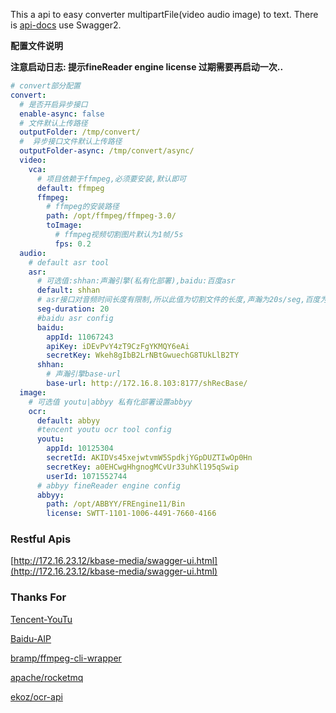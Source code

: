 This a api to easy converter multipartFile(video audio image) to text.
There is [api-docs](http://172.16.23.12/kbase-media/swagger-ui.html#) use Swagger2.

**配置文件说明**

**注意启动日志: 提示fineReader engine license 过期需要再启动一次..**

``` yaml
# convert部分配置
convert:
  # 是否开启异步接口
  enable-async: false
  # 文件默认上传路径
  outputFolder: /tmp/convert/
  #  异步接口文件默认上传路径
  outputFolder-async: /tmp/convert/async/
  video:
    vca:
	  # 项目依赖于ffmpeg,必须要安装,默认即可
      default: ffmpeg
      ffmpeg:
        # ffmpeg的安装路径
        path: /opt/ffmpeg/ffmpeg-3.0/
        toImage:
          # ffmpeg视频切割图片默认为1帧/5s
          fps: 0.2                                           
  audio:
    # default asr tool
    asr:
	  # 可选值:shhan:声瀚引擎(私有化部署),baidu:百度asr
      default: shhan
      # asr接口对音频时间长度有限制,所以此值为切割文件的长度,声瀚为20s/seg,百度为60s/seg 
      seg-duration: 20 
      #baidu asr config 
      baidu:
        appId: 11067243
        apiKey: iDEvPvY4zT9CzFgYKMQY6eAi
        secretKey: Wkeh8gIbB2LrNBtGwuechG8TUkLlB2TY
      shhan:
	    # 声瀚引擎base-url
        base-url: http://172.16.8.103:8177/shRecBase/
  image:
    # 可选值 youtu|abbyy 私有化部署设置abbyy
    ocr:
      default: abbyy
      #tencent youtu ocr tool config
      youtu:
        appId: 10125304
        secretId: AKIDVs45xejwtvmW5SpdkjYGpDUZTIwOp0Hn
        secretKey: a0EHCwgHhgnogMCvUr33uhKl195qSwip
        userId: 1071552744
      # abbyy fineReader engine config
      abbyy:
        path: /opt/ABBYY/FREngine11/Bin
        license: SWTT-1101-1006-4491-7660-4166
```
### Restful Apis
[http://172.16.23.12/kbase-media/swagger-ui.html](http://172.16.23.12/kbase-media/swagger-ui.html)

### Thanks For
[Tencent-YouTu](https://github.com/Tencent-YouTu/java_sdk)

[Baidu-AIP](https://ai.baidu.com/docs#/ASR-Online-Java-SDK/top)

[bramp/ffmpeg-cli-wrapper](https://github.com/bramp/ffmpeg-cli-wrapper)

[apache/rocketmq](https://github.com/apache/rocketmq)

[ekoz/ocr-api](https://github.com/ekoz/ocr-api)